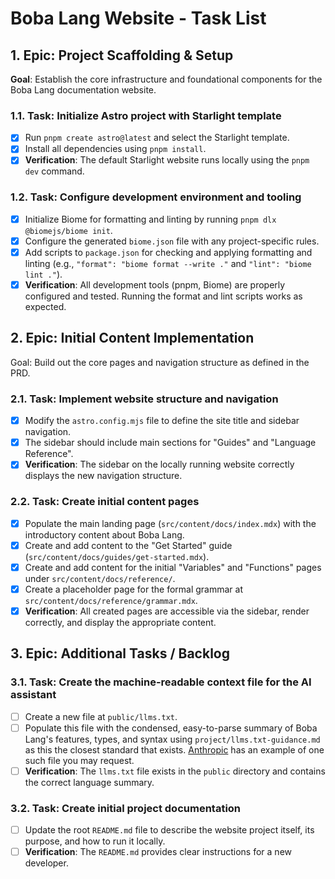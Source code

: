 # Boba Lang Website - Task List

## 1. Epic: Project Scaffolding & Setup

**Goal**: Establish the core infrastructure and foundational components for the Boba Lang documentation website.

### 1.1. Task: Initialize Astro project with Starlight template

- [x] Run `pnpm create astro@latest` and select the Starlight template.
- [x] Install all dependencies using `pnpm install`.
- [x] **Verification**: The default Starlight website runs locally using the `pnpm dev` command.

### 1.2. Task: Configure development environment and tooling

- [x] Initialize Biome for formatting and linting by running `pnpm dlx @biomejs/biome init`.
- [x] Configure the generated `biome.json` file with any project-specific rules.
- [x] Add scripts to `package.json` for checking and applying formatting and linting (e.g., `"format": "biome format --write ."` and `"lint": "biome lint ."`).
- [x] **Verification**: All development tools (pnpm, Biome) are properly configured and tested. Running the format and lint scripts works as expected.

## 2. Epic: Initial Content Implementation

Goal: Build out the core pages and navigation structure as defined in the PRD.

### 2.1. Task: Implement website structure and navigation

- [x] Modify the `astro.config.mjs` file to define the site title and sidebar navigation.
- [x] The sidebar should include main sections for "Guides" and "Language Reference".
- [x] **Verification**: The sidebar on the locally running website correctly displays the new navigation structure.

### 2.2. Task: Create initial content pages

- [x] Populate the main landing page (`src/content/docs/index.mdx`) with the introductory content about Boba Lang.
- [x] Create and add content to the "Get Started" guide (`src/content/docs/guides/get-started.mdx`).
- [x] Create and add content for the initial "Variables" and "Functions" pages under `src/content/docs/reference/`.
- [x] Create a placeholder page for the formal grammar at `src/content/docs/reference/grammar.mdx`.
- [x] **Verification**: All created pages are accessible via the sidebar, render correctly, and display the appropriate content.

## 3. Epic: Additional Tasks / Backlog

### 3.1. Task: Create the machine-readable context file for the AI assistant

- [ ] Create a new file at `public/llms.txt`.
- [ ] Populate this file with the condensed, easy-to-parse summary of Boba Lang's features, types, and syntax using `project/llms.txt-guidance.md` as this the closest standard that exists. [Anthropic](https://docs.anthropic.com/llms.txt) has an example of one such file you may request.
- [ ] **Verification**: The `llms.txt` file exists in the `public` directory and contains the correct language summary.

### 3.2. Task: Create initial project documentation

- [ ] Update the root `README.md` file to describe the website project itself, its purpose, and how to run it locally.
- [ ] **Verification**: The `README.md` provides clear instructions for a new developer.
